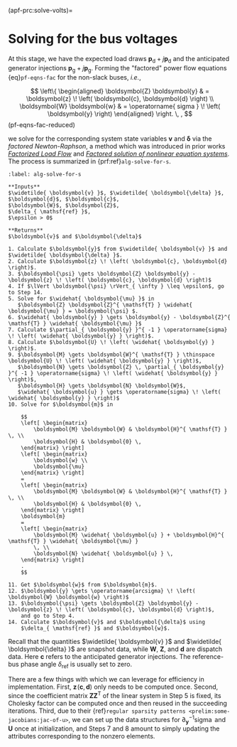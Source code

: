 (apf-prc:solve-volts)=
# Solving for the bus voltages

At this stage, we have
the expected load draws $\boldsymbol{p}_{ \mathsf{d} } + j \boldsymbol{p}_{ \mathsf{d} }$
and the anticipated generator injections $\boldsymbol{p}_{ \mathsf{g} } + j \boldsymbol{p}_{ \mathsf{g} }$.
Forming the "factored" power flow equations {eq}`pf-eqns-fac` for the non-slack buses,
*i.e.*,

$$
\left\{ \begin{aligned}
    \boldsymbol{Z} \boldsymbol{y}
    & =
    \boldsymbol{z} \! \left( \boldsymbol{c}, \boldsymbol{d} \right)
    \\
    \boldsymbol{W} \boldsymbol{w} & = \operatorname{ sigma } \! \left( \boldsymbol{y} \right)
\end{aligned} \right.
\, ,
$$ (pf-eqns-fac-reduced)

we solve for the corresponding system state variables $\boldsymbol{v}$ and $\boldsymbol{\delta}$
via the *factored Newton-Raphson*,
a method which was introduced in prior works
[*Factorized Load Flow*](https://doi.org/10.1109/TPWRS.2013.2265298)
and
[*Factored solution of nonlinear equation systems*](https://doi.org/10.1098/rspa.2014.0236).
The process is summarized in {prf:ref}`alg-solve-for-s`.

```{prf:algorithm} Solving for the bus voltages via the factored Newton-Raphson
:label: alg-solve-for-s

**Inputs**
$\widetilde{ \boldsymbol{v} }$, $\widetilde{ \boldsymbol{\delta} }$,
$\boldsymbol{d}$, $\boldsymbol{c}$,
$\boldsymbol{W}$, $\boldsymbol{Z}$,
$\delta_{ \mathsf{ref} }$,
$\epsilon > 0$

**Returns**
$\boldsymbol{v}$ and $\boldsymbol{\delta}$

1. Calculate $\boldsymbol{y}$ from $\widetilde{ \boldsymbol{v} }$ and $\widetilde{ \boldsymbol{\delta} }$.
2. Calculate $\boldsymbol{z} \! \left( \boldsymbol{c}, \boldsymbol{d} \right)$.
3. $\boldsymbol{\psi} \gets \boldsymbol{Z} \boldsymbol{y} - \boldsymbol{z} \! \left( \boldsymbol{c}, \boldsymbol{d} \right)$
4. If $\lVert \boldsymbol{\psi} \rVert_{ \infty } \leq \epsilon$, go to Step 14.
5. Solve for $\widehat{ \boldsymbol{\mu} }$ in
   $\boldsymbol{Z} \boldsymbol{Z}^{ \mathsf{T} } \widehat{ \boldsymbol{\mu} } = \boldsymbol{\psi} $.
6. $\widehat{ \boldsymbol{y} } \gets \boldsymbol{y} - \boldsymbol{Z}^{ \mathsf{T} } \widehat{ \boldsymbol{\mu} }$
7. Calculate $\partial_{ \boldsymbol{y} }^{ -1 } \operatorname{sigma} \! \left( \widehat{ \boldsymbol{y} } \right)$.
8. Calculate $\boldsymbol{U} \! \left( \widehat{ \boldsymbol{y} } \right)$.
9. $\boldsymbol{M} \gets \boldsymbol{W}^{ \mathsf{T} } \thinspace \boldsymbol{U} \! \left( \widehat{ \boldsymbol{y} } \right)$,
   $\boldsymbol{N} \gets \boldsymbol{Z} \, \partial_{ \boldsymbol{y} }^{ -1 } \operatorname{sigma} \! \left( \widehat{ \boldsymbol{y} } \right)$,
   $\boldsymbol{H} \gets \boldsymbol{N} \boldsymbol{W}$,
   $\widehat{ \boldsymbol{u} } \gets \operatorname{sigma} \! \left( \widehat{ \boldsymbol{y} } \right)$
10. Solve for $\boldsymbol{m}$ in

    $$
    \left[ \begin{matrix}
        \boldsymbol{M} \boldsymbol{W} & \boldsymbol{H}^{ \mathsf{T} } \, \\
        \boldsymbol{H} & \boldsymbol{0} \,
    \end{matrix} \right]
    \left[ \begin{matrix}
        \boldsymbol{w} \\
        \boldsymbol{\mu}
    \end{matrix} \right]
    =
    \left[ \begin{matrix}
        \boldsymbol{M} \boldsymbol{W} & \boldsymbol{H}^{ \mathsf{T} } \, \\
        \boldsymbol{H} & \boldsymbol{0} \,
    \end{matrix} \right]
    \boldsymbol{m}
    =
    \left[ \begin{matrix}
        \boldsymbol{M} \widehat{ \boldsymbol{u} } + \boldsymbol{H}^{ \mathsf{T} } \widehat{ \boldsymbol{\mu} }
        \, \\
        \boldsymbol{N} \widehat{ \boldsymbol{u} } \,
    \end{matrix} \right]
    .
    $$

11. Get $\boldsymbol{w}$ from $\boldsymbol{m}$.
12. $\boldsymbol{y} \gets \operatorname{arcsigma} \! \left( \boldsymbol{W} \boldsymbol{w} \right)$
13. $\boldsymbol{\psi} \gets \boldsymbol{Z} \boldsymbol{y} - \boldsymbol{z} \! \left( \boldsymbol{c}, \boldsymbol{d} \right)$,
    and go to Step 4.
14. Calculate $\boldsymbol{v}$ and $\boldsymbol{\delta}$ using
    $\delta_{ \mathsf{ref} }$ and $\boldsymbol{w}$.
```

Recall that the quantities
$\widetilde{ \boldsymbol{v} }$ and $\widetilde{ \boldsymbol{\delta} }$
are snapshot data,
while
$\boldsymbol{ W }$, $\boldsymbol{ Z }$, and $\boldsymbol{ d }$
are dispatch data.
Here $\boldsymbol{c}$ refers to the anticipated generator injections.
The reference-bus phase angle $\delta_{ \mathsf{ref} }$ is usually set to zero.

There are a few things with which we can leverage for efficiency in implementation.
First, $\boldsymbol{z} \! \left( \boldsymbol{c}, \boldsymbol{d} \right)$ only needs to be computed once.
Second, since the coefficient matrix $\boldsymbol{Z} \boldsymbol{Z}^{ \mathsf{T} }$ of the linear system in Step 5 is fixed,
its Cholesky factor can be computed once and then reused in the succeeding iterations.
Third, due to their {ref}`regular sparsity patterns <prelim:some-jacobians:jac-of-u>`,
we can set up the data structures for $\partial_{ \boldsymbol{y} }^{ -1 } \operatorname{sigma}$ and $\boldsymbol{U}$
once at initialization,
and Steps 7 and 8 amount to simply updating the attributes corresponding to the nonzero elements.
